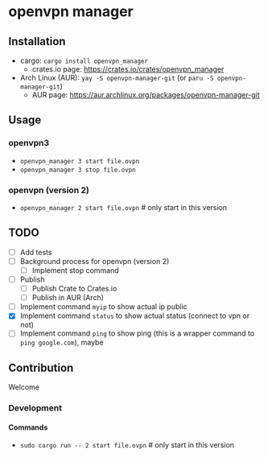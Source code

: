 # openvpn manager

## Installation

- cargo: `cargo install openvpn_manager`
  - crates.io page: https://crates.io/crates/openvpn_manager
- Arch Linux (AUR): `yay -S openvpn-manager-git` (or `paru -S openvpn-manager-git`)
  - AUR page: https://aur.archlinux.org/packages/openvpn-manager-git

## Usage

### openvpn3

- `openvpn_manager 3 start file.ovpn`
- `openvpn_manager 3 stop file.ovpn`

### openvpn (version 2)

- `openvpn_manager 2 start file.ovpn` # only start in this version

## TODO

- [ ] Add tests
- [ ] Background process for openvpn (version 2)
    - [ ] Implement stop command
- [ ] Publish
    - [ ] Publish Crate to Crates.io
    - [ ] Publish in AUR (Arch)
- [ ] Implement command `myip` to show actual ip public
- [x] Implement command `status` to show actual status (connect to vpn or not)
- [ ] Implement command `ping` to show ping (this is a wrapper command to `ping google.com`), maybe

## Contribution

Welcome

### Development

#### Commands

- `sudo cargo run -- 2 start file.ovpn` # only start in this version
